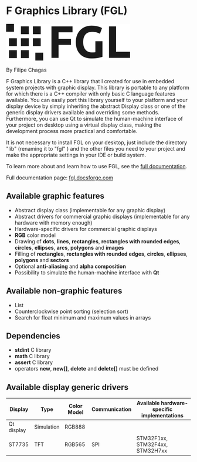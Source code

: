 # F Graphics Library (FGL)

![logo](doc/logo-dark.png)

By Filipe Chagas

F Graphics Library is a C++ library that I created for use in embedded system projects with graphic display. This library is portable to any platform for which there is a C++ compiler with only basic C language features available. You can easily port this library yourself to your platform and your display device by simply inheriting the abstract Display class or one of the generic display drivers available and overriding some methods. Furthermore, you can use Qt to simulate the human-machine interface of your project on desktop using a virtual display class, making the development process more practical and comfortable.

It is not necessary to install FGL on your desktop, just include the directory "lib" (renaming it to "fgl" ) and the other files you need to your project and make the appropriate settings in your IDE or build system.

To learn more about and learn how to use FGL, see the [full documentation](https://fgl.docsforge.com/).

Full documentation page: [fgl.docsforge.com](https://fgl.docsforge.com/)

## Available graphic features
* Abstract display class (implementable for any graphic display)
* Abstract drivers for commercial graphic displays (implementable for any hardware with memory enough)
* Hardware-specific drivers for commercial graphic displays
* **RGB** color model
* Drawing of **dots**, **lines**, **rectangles**, **rectangles with rounded edges**, **circles**, **ellipses**, **arcs**, **polygons** and **images**
* Filling of **rectangles**, **rectangles with rounded edges**, **circles**, **ellipses**, **polygons** and **sectors**
* Optional **anti-aliasing** and **alpha composition**
* Possibility to simulate the human-machine interface with **Qt**

## Available non-graphic features
* List
* Counterclockwise point sorting (selection sort)
* Search for float minimum and maximum values in arrays

## Dependencies
* **stdint** C library
* **math** C library
* **assert** C library 
* operators **new**, **new[]**, **delete** and **delete[]** must be defined 

## Available display generic drivers 
|Display    |Type       |Color Model   |Communication |Available hardware-specific implementations|
|-----------|-----------|--------------|--------------|-------------------------------------------|
|Qt display |Simulation |RGB888        |              |                                           |
|ST7735     |TFT        |RGB565        |SPI           |STM32F1xx, STM32F4xx, STM32H7xx            |

